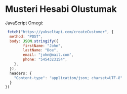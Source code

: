 # Musteri Hesabi Olustumak

JavaScript Ornegi:
```javascript
 fetch("https://yukseltapi.com/createCustomer", {
  method: "POST",
  body: JSON.stringify({
        firstName: "John",
        lastName: "Doe",
        email: "john@mail.com",
        phone: "5454323154",
    },
  }),
  headers: {
    "Content-type": "application/json; charset=UTF-8"
  }
})

```
